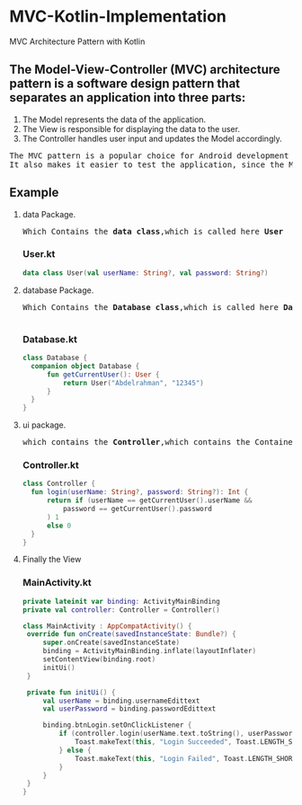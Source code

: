 # MVC-Kotlin-Implementation
MVC Architecture Pattern with Kotlin

## The Model-View-Controller (MVC) architecture pattern is a software design pattern that separates an application into three parts:
<ol>
<li>The Model represents the data of the application.</li>
<li>The View is responsible for displaying the data to the user.</li>
<li>The Controller handles user input and updates the Model accordingly.</li>
</ol>



<pre>The MVC pattern is a popular choice for Android development because it helps to keep the code organized and maintainable. 
It also makes it easier to test the application, since the Model, View, and Controller can be tested independently.</pre>

## Example
<ol>
<li> data Package.
  <pre>Which Contains the <b>data class</b>,which is called here <b>User</b></pre>
  
### User.kt
  
  ```kt
  data class User(val userName: String?, val password: String?)
  ```
  </li>
<li>database Package.
  <pre>Which Contains the <b>Database class</b>,which is called here <b>Database</b> which contains an object ,to apply the concept <b>singleton design pattern</b>, this object contains a function called getCurrentUser() which in turn returns a User Object.
  </pre>
  
  ### Database.kt
  
  ```kt
class Database {
    companion object Database {
        fun getCurrentUser(): User {
            return User("Abdelrahman", "12345")
        }
    }
}
  ```
  
  </li>
<li>ui package. 
  <pre>which contains the <b>Controller</b>,which contains the Container Class that listen any event from the view and then go to the model(database) to get the data back to the view </pre>
  
  ### Controller.kt
  
  ```kt
  class Controller {
    fun login(userName: String?, password: String?): Int {
        return if (userName == getCurrentUser().userName &&
            password == getCurrentUser().password
        ) 1
        else 0
    }
}
  ```
 
  </li>
 <li>Finally the View
   
   ### MainActivity.kt
   ```kt
   private lateinit var binding: ActivityMainBinding
private val controller: Controller = Controller()

class MainActivity : AppCompatActivity() {
    override fun onCreate(savedInstanceState: Bundle?) {
        super.onCreate(savedInstanceState)
        binding = ActivityMainBinding.inflate(layoutInflater)
        setContentView(binding.root)
        initUi()
    }

    private fun initUi() {
        val userName = binding.usernameEdittext
        val userPassword = binding.passwordEdittext

        binding.btnLogin.setOnClickListener {
            if (controller.login(userName.text.toString(), userPassword.text.toString()) == 1) {
                Toast.makeText(this, "Login Succeeded", Toast.LENGTH_SHORT).show();
            } else {
                Toast.makeText(this, "Login Failed", Toast.LENGTH_SHORT).show();
            }
        }
    }
}
```   
   
   
</ol>
